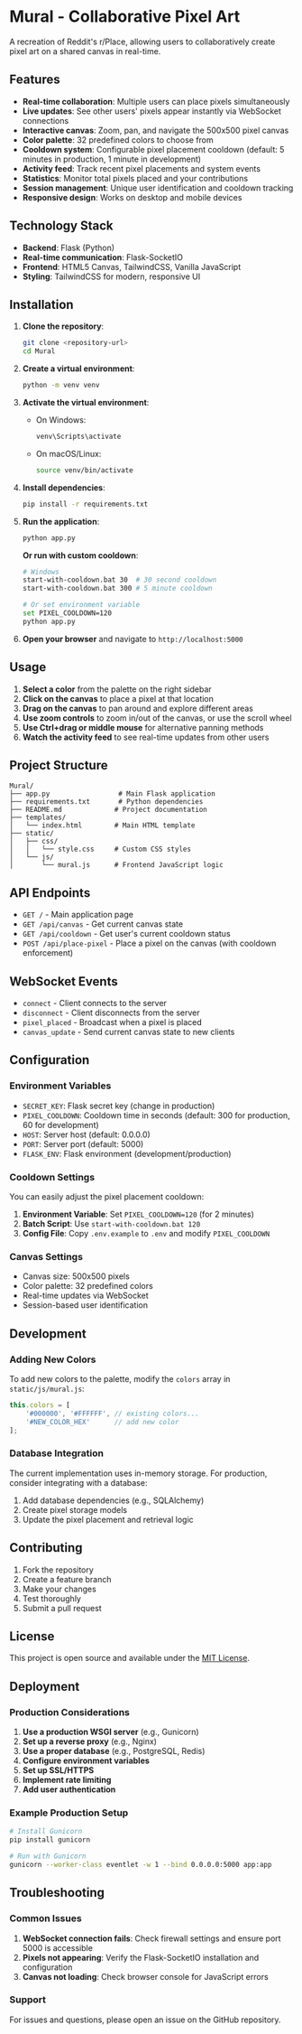 # Mural - Collaborative Pixel Art

A recreation of Reddit's r/Place, allowing users to collaboratively create pixel art on a shared canvas in real-time.

## Features

- **Real-time collaboration**: Multiple users can place pixels simultaneously
- **Live updates**: See other users' pixels appear instantly via WebSocket connections
- **Interactive canvas**: Zoom, pan, and navigate the 500x500 pixel canvas
- **Color palette**: 32 predefined colors to choose from
- **Cooldown system**: Configurable pixel placement cooldown (default: 5 minutes in production, 1 minute in development)
- **Activity feed**: Track recent pixel placements and system events
- **Statistics**: Monitor total pixels placed and your contributions
- **Session management**: Unique user identification and cooldown tracking
- **Responsive design**: Works on desktop and mobile devices

## Technology Stack

- **Backend**: Flask (Python)
- **Real-time communication**: Flask-SocketIO
- **Frontend**: HTML5 Canvas, TailwindCSS, Vanilla JavaScript
- **Styling**: TailwindCSS for modern, responsive UI

## Installation

1. **Clone the repository**:
   ```bash
   git clone <repository-url>
   cd Mural
   ```

2. **Create a virtual environment**:
   ```bash
   python -m venv venv
   ```

3. **Activate the virtual environment**:
   - On Windows:
     ```bash
     venv\Scripts\activate
     ```
   - On macOS/Linux:
     ```bash
     source venv/bin/activate
     ```

4. **Install dependencies**:
   ```bash
   pip install -r requirements.txt
   ```

5. **Run the application**:
   ```bash
   python app.py
   ```
   
   **Or run with custom cooldown**:
   ```bash
   # Windows
   start-with-cooldown.bat 30  # 30 second cooldown
   start-with-cooldown.bat 300 # 5 minute cooldown
   
   # Or set environment variable
   set PIXEL_COOLDOWN=120
   python app.py
   ```

6. **Open your browser** and navigate to `http://localhost:5000`

## Usage

1. **Select a color** from the palette on the right sidebar
2. **Click on the canvas** to place a pixel at that location
3. **Drag on the canvas** to pan around and explore different areas
4. **Use zoom controls** to zoom in/out of the canvas, or use the scroll wheel
5. **Use Ctrl+drag or middle mouse** for alternative panning methods
6. **Watch the activity feed** to see real-time updates from other users

## Project Structure

```
Mural/
├── app.py                 # Main Flask application
├── requirements.txt       # Python dependencies
├── README.md             # Project documentation
├── templates/
│   └── index.html        # Main HTML template
├── static/
│   ├── css/
│   │   └── style.css     # Custom CSS styles
│   └── js/
│       └── mural.js      # Frontend JavaScript logic
```

## API Endpoints

- `GET /` - Main application page
- `GET /api/canvas` - Get current canvas state
- `GET /api/cooldown` - Get user's current cooldown status
- `POST /api/place-pixel` - Place a pixel on the canvas (with cooldown enforcement)

## WebSocket Events

- `connect` - Client connects to the server
- `disconnect` - Client disconnects from the server
- `pixel_placed` - Broadcast when a pixel is placed
- `canvas_update` - Send current canvas state to new clients

## Configuration

### Environment Variables

- `SECRET_KEY`: Flask secret key (change in production)
- `PIXEL_COOLDOWN`: Cooldown time in seconds (default: 300 for production, 60 for development)
- `HOST`: Server host (default: 0.0.0.0)
- `PORT`: Server port (default: 5000)
- `FLASK_ENV`: Flask environment (development/production)

### Cooldown Settings

You can easily adjust the pixel placement cooldown:

1. **Environment Variable**: Set `PIXEL_COOLDOWN=120` (for 2 minutes)
2. **Batch Script**: Use `start-with-cooldown.bat 120`
3. **Config File**: Copy `.env.example` to `.env` and modify `PIXEL_COOLDOWN`

### Canvas Settings

- Canvas size: 500x500 pixels
- Color palette: 32 predefined colors
- Real-time updates via WebSocket
- Session-based user identification

## Development

### Adding New Colors

To add new colors to the palette, modify the `colors` array in `static/js/mural.js`:

```javascript
this.colors = [
    '#000000', '#FFFFFF', // existing colors...
    '#NEW_COLOR_HEX'      // add new color
];
```

### Database Integration

The current implementation uses in-memory storage. For production, consider integrating with a database:

1. Add database dependencies (e.g., SQLAlchemy)
2. Create pixel storage models
3. Update the pixel placement and retrieval logic

## Contributing

1. Fork the repository
2. Create a feature branch
3. Make your changes
4. Test thoroughly
5. Submit a pull request

## License

This project is open source and available under the [MIT License](LICENSE).

## Deployment

### Production Considerations

1. **Use a production WSGI server** (e.g., Gunicorn)
2. **Set up a reverse proxy** (e.g., Nginx)
3. **Use a proper database** (e.g., PostgreSQL, Redis)
4. **Configure environment variables**
5. **Set up SSL/HTTPS**
6. **Implement rate limiting**
7. **Add user authentication**

### Example Production Setup

```bash
# Install Gunicorn
pip install gunicorn

# Run with Gunicorn
gunicorn --worker-class eventlet -w 1 --bind 0.0.0.0:5000 app:app
```

## Troubleshooting

### Common Issues

1. **WebSocket connection fails**: Check firewall settings and ensure port 5000 is accessible
2. **Pixels not appearing**: Verify the Flask-SocketIO installation and configuration
3. **Canvas not loading**: Check browser console for JavaScript errors

### Support

For issues and questions, please open an issue on the GitHub repository.